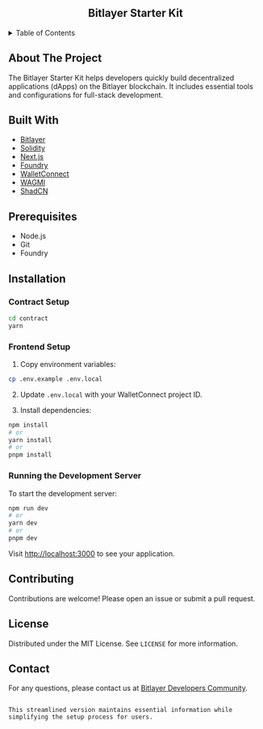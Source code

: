 
<!-- TITLE -->
<h2 align="center">Bitlayer Starter Kit</h2>

<!-- TABLE OF CONTENTS -->
<details>
  <summary>Table of Contents</summary>
  <ol>
    <li><a href="#about-the-project">About The Project</a></li>
    <li><a href="#built-with">Built With</a></li>
    <li><a href="#prerequisites">Prerequisites</a></li>
    <li><a href="#installation">Installation</a></li>
    <li><a href="#usage">Usage</a></li>
    <li><a href="#contributing">Contributing</a></li>
    <li><a href="#license">License</a></li>
    <li><a href="#contact">Contact</a></li>
  </ol>
</details>

<!-- ABOUT THE PROJECT -->
## About The Project

The Bitlayer Starter Kit helps developers quickly build decentralized applications (dApps) on the Bitlayer blockchain. It includes essential tools and configurations for full-stack development.

## Built With

- [Bitlayer](https://www.bitlayer.org/)
- [Solidity](https://docs.soliditylang.org/)
- [Next.js](https://nextjs.org/)
- [Foundry](https://book.getfoundry.sh/)
- [WalletConnect](https://walletconnect.com/)
- [WAGMI](https://wagmi.sh/)
- [ShadCN](https://shadcn.dev/)

<!-- PREREQUISITES -->
## Prerequisites

- Node.js
- Git
- Foundry

<!-- INSTALLATION -->
## Installation

### Contract Setup

```bash
cd contract
yarn
```

### Frontend Setup

1. Copy environment variables:

```bash
cp .env.example .env.local
```

2. Update `.env.local` with your WalletConnect project ID.

3. Install dependencies:

```bash
npm install
# or
yarn install
# or
pnpm install
```

### Running the Development Server

To start the development server:

```bash
npm run dev
# or
yarn dev
# or
pnpm dev
```

Visit [http://localhost:3000](http://localhost:3000) to see your application.

## Contributing

Contributions are welcome! Please open an issue or submit a pull request.

## License

Distributed under the MIT License. See `LICENSE` for more information.

## Contact

For any questions, please contact us at [Bitlayer Developers Community](https://t.me/+oqkpw7Sqm3U1NGNl).
```

This streamlined version maintains essential information while simplifying the setup process for users.